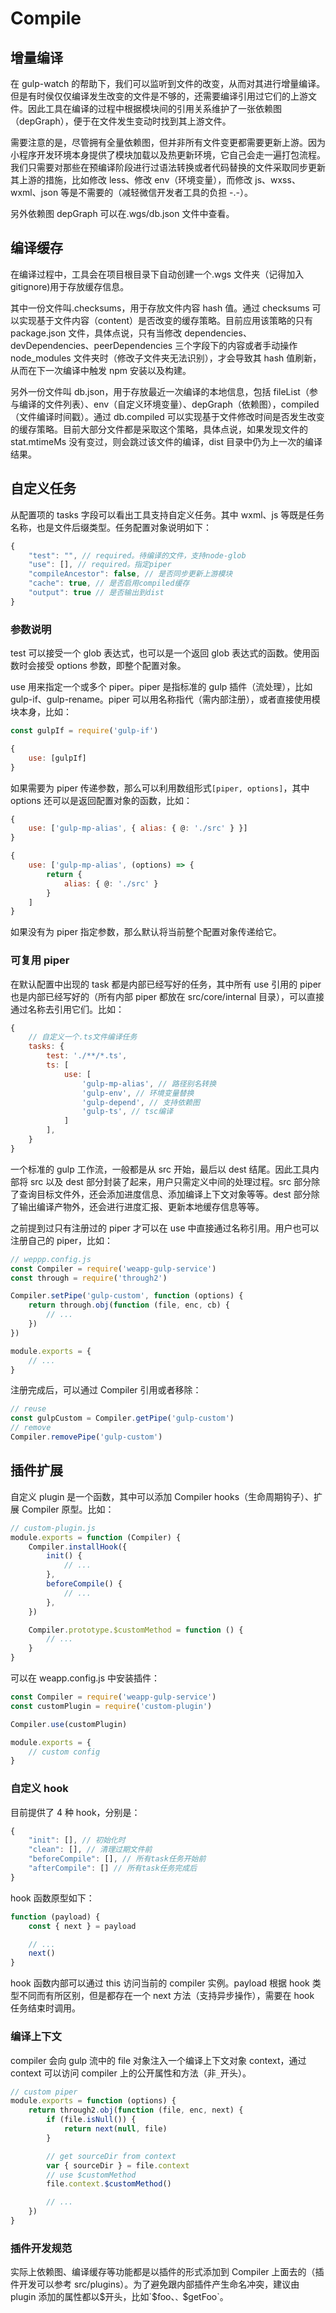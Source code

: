 # Compile

## 增量编译

在 gulp-watch 的帮助下，我们可以监听到文件的改变，从而对其进行增量编译。但是有时侯仅仅编译发生改变的文件是不够的，还需要编译引用过它们的上游文件。因此工具在编译的过程中根据模块间的引用关系维护了一张依赖图（depGraph），便于在文件发生变动时找到其上游文件。

需要注意的是，尽管拥有全量依赖图，但并非所有文件变更都需要更新上游。因为小程序开发环境本身提供了模块加载以及热更新环境，它自己会走一遍打包流程。我们只需要对那些在预编译阶段进行过语法转换或者代码替换的文件采取同步更新其上游的措施，比如修改 less、修改 env（环境变量），而修改 js、wxss、wxml、json 等是不需要的（减轻微信开发者工具的负担 -.-）。

另外依赖图 depGraph 可以在.wgs/db.json 文件中查看。

## 编译缓存

在编译过程中，工具会在项目根目录下自动创建一个.wgs 文件夹（记得加入 gitignore)用于存放缓存信息。

其中一份文件叫.checksums，用于存放文件内容 hash 值。通过 checksums 可以实现基于文件内容（content）是否改变的缓存策略。目前应用该策略的只有 package.json 文件，具体点说，只有当修改 dependencies、devDependencies、peerDependencies 三个字段下的内容或者手动操作 node_modules 文件夹时（修改子文件夹无法识别），才会导致其 hash 值刷新，从而在下一次编译中触发 npm 安装以及构建。

另外一份文件叫 db.json，用于存放最近一次编译的本地信息，包括 fileList（参与编译的文件列表）、env（自定义环境变量）、depGraph（依赖图），compiled（文件编译时间戳）。通过 db.compiled 可以实现基于文件修改时间是否发生改变的缓存策略。目前大部分文件都是采取这个策略，具体点说，如果发现文件的 stat.mtimeMs 没有变过，则会跳过该文件的编译，dist 目录中仍为上一次的编译结果。

## 自定义任务

从配置项的 tasks 字段可以看出工具支持自定义任务。其中 wxml、js 等既是任务名称，也是文件后缀类型。任务配置对象说明如下：

```js
{
    "test": "", // required。待编译的文件，支持node-glob
    "use": [], // required。指定piper
    "compileAncestor": false, // 是否同步更新上游模块
    "cache": true, // 是否启用compiled缓存
    "output": true // 是否输出到dist
}
```

### 参数说明

test 可以接受一个 glob 表达式，也可以是一个返回 glob 表达式的函数。使用函数时会接受 options 参数，即整个配置对象。

use 用来指定一个或多个 piper。piper 是指标准的 gulp 插件（流处理），比如 gulp-if、gulp-rename。piper 可以用名称指代（需内部注册），或者直接使用模块本身，比如：

```js
const gulpIf = require('gulp-if')

{
    use: [gulpIf]
}
```

如果需要为 piper 传递参数，那么可以利用数组形式`[piper, options]`，其中 options 还可以是返回配置对象的函数，比如：

```js
{
    use: ['gulp-mp-alias', { alias: { @: './src' } }]
}

{
    use: ['gulp-mp-alias', (options) => {
        return {
            alias: { @: './src' }
        }
    ]
}
```

如果没有为 piper 指定参数，那么默认将当前整个配置对象传递给它。

### 可复用 piper

在默认配置中出现的 task 都是内部已经写好的任务，其中所有 use 引用的 piper 也是内部已经写好的（所有内部 piper 都放在 src/core/internal 目录），可以直接通过名称去引用它们。比如：

```js
{
    // 自定义一个.ts文件编译任务
    tasks: {
        test: './**/*.ts',
        ts: [
            use: [
                'gulp-mp-alias', // 路径别名转换
                'gulp-env', // 环境变量替换
                'gulp-depend', // 支持依赖图
                'gulp-ts', // tsc编译
            ]
        ],
    }
}
```

一个标准的 gulp 工作流，一般都是从 src 开始，最后以 dest 结尾。因此工具内部将 src 以及 dest 部分封装了起来，用户只需定义中间的处理过程。src 部分除了查询目标文件外，还会添加进度信息、添加编译上下文对象等等。dest 部分除了输出编译产物外，还会进行进度汇报、更新本地缓存信息等等。

之前提到过只有注册过的 piper 才可以在 use 中直接通过名称引用。用户也可以注册自己的 piper，比如：

```js
// weppp.config.js
const Compiler = require('weapp-gulp-service')
const through = require('through2')

Compiler.setPipe('gulp-custom', function (options) {
    return through.obj(function (file, enc, cb) {
        // ...
    })
})

module.exports = {
    // ...
}
```

注册完成后，可以通过 Compiler 引用或者移除：

```js
// reuse
const gulpCustom = Compiler.getPipe('gulp-custom')
// remove
Compiler.removePipe('gulp-custom')
```

## 插件扩展

自定义 plugin 是一个函数，其中可以添加 Compiler hooks（生命周期钩子）、扩展 Compiler 原型。比如：

```js
// custom-plugin.js
module.exports = function (Compiler) {
    Compiler.installHook({
        init() {
            // ...
        },
        beforeCompile() {
            // ...
        },
    })

    Compiler.prototype.$customMethod = function () {
        // ...
    }
}
```

可以在 weapp.config.js 中安装插件：

```js
const Compiler = require('weapp-gulp-service')
const customPlugin = require('custom-plugin')

Compiler.use(customPlugin)

module.exports = {
    // custom config 
}
```

### 自定义 hook

目前提供了 4 种 hook，分别是：

```js
{
    "init": [], // 初始化时
    "clean": [], // 清理过期文件前
    "beforeCompile": [], // 所有task任务开始前
    "afterCompile": [] // 所有task任务完成后
}
```

hook 函数原型如下：

```js
function (payload) {
    const { next } = payload

    // ...
    next()
}
```

hook 函数内部可以通过 this 访问当前的 compiler 实例。payload 根据 hook 类型不同而有所区别，但是都存在一个 next 方法（支持异步操作），需要在 hook 任务结束时调用。

### 编译上下文

compiler 会向 gulp 流中的 file 对象注入一个编译上下文对象 context，通过 context 可以访问 compiler 上的公开属性和方法（非`_`开头）。

```js
// custom piper
module.exports = function (options) {
    return through2.obj(function (file, enc, next) {
        if (file.isNull()) {
            return next(null, file)
        }

        // get sourceDir from context
        var { sourceDir } = file.context
        // use $customMethod
        file.context.$customMethod()

        // ...
    })
}
```

### 插件开发规范

实际上依赖图、编译缓存等功能都是以插件的形式添加到 Compiler 上面去的（插件开发可以参考 src/plugins）。为了避免跟内部插件产生命名冲突，建议由 plugin 添加的属性都以$开头，比如`$foo、`、`$getFoo`。
